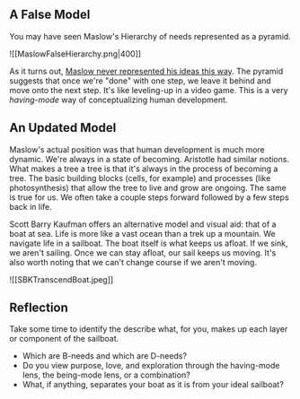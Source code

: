 
## A False Model
You may have seen Maslow's Hierarchy of needs represented as a pyramid. 

![[MaslowFalseHierarchy.png|400]]

As it turns out, [Maslow never represented his ideas this way](https://www.scientificamerican.com/blog/beautiful-minds/who-created-maslows-iconic-pyramid/). The pyramid suggests that once we're "done" with one step, we leave it behind and move onto the next step. It's like leveling-up in a video game. This is a very *having-mode* way of conceptualizing human development. 

## An Updated Model

Maslow's actual position was that human development is much more dynamic. We're always in a state of becoming. Aristotle had similar notions. What makes a tree a tree is that it's always in the process of becoming a tree. The basic building blocks (cells, for example) and processes (like photosynthesis) that allow the tree to live and grow are ongoing. The same is true for us. We often take a couple steps forward followed by a few steps back in life. 

Scott Barry Kaufman offers an alternative model and visual aid: that of a boat at sea. Life is more like a vast ocean than a trek up a mountain. We navigate life in a sailboat. The boat itself is what keeps us afloat. If we sink, we aren't sailing. Once we can stay afloat, our sail keeps us moving. It's also worth noting that we can't change course if we aren't moving. 

![[SBKTranscendBoat.jpeg]]

## Reflection
Take some time to identify the describe what, for you, makes up each layer or component of the sailboat.
- Which are B-needs and which are D-needs?
- Do you view purpose, love, and exploration through the having-mode lens, the being-mode lens, or a combination?
- What, if anything, separates your boat as it is from your ideal sailboat?

